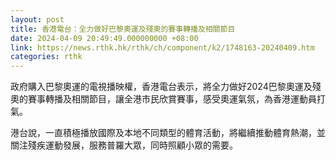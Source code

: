 ```yaml
---
layout: post
title: 香港電台：全力做好巴黎奧運及殘奧的賽事轉播及相關節目
date: 2024-04-09 20:49:49.000000000 +08:00
link: https://news.rthk.hk/rthk/ch/component/k2/1748163-20240409.htm
categories: rthk
---
```


政府購入巴黎奧運的電視播映權，香港電台表示，將全力做好2024巴黎奧運及殘奧的賽事轉播及相關節目，讓全港市民欣賞賽事，感受奧運氣氛，為香港運動員打氣。

港台說，一直積極播放國際及本地不同類型的體育活動，將繼續推動體育熱潮，並關注殘疾運動發展，服務普羅大眾，同時照顧小眾的需要。
